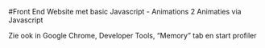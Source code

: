 #Front End Website met basic Javascript - Animations 2
Animaties via Javascript

Zie ook in Google Chrome, Developer Tools, “Memory” tab en start profiler

